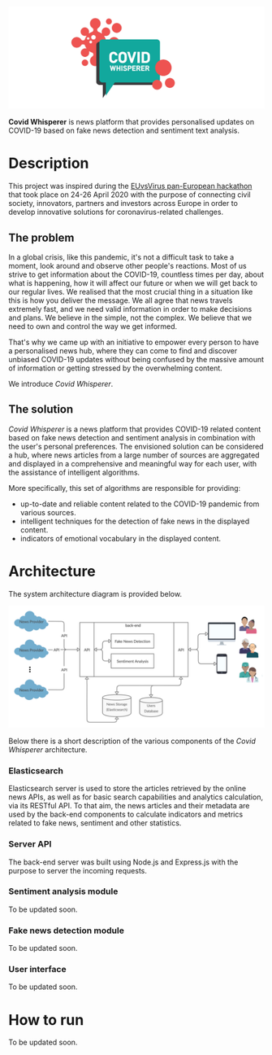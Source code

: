 ![alt text](https://github.com/johnantonn/covid-whisperer/blob/master/cwlogo-horizontal.jpg)

**Covid Whisperer** is news platform that provides personalised updates on COVID-19 based on fake news detection and sentiment text analysis. 

# Description
This project was inspired during the [EUvsVirus pan-European hackathon](https://euvsvirus.org/) that took place on 24-26 April 2020 with the purpose of connecting civil society, innovators, partners and investors across Europe in order to develop innovative solutions for coronavirus-related challenges.

## The problem
In a global crisis, like this pandemic, it's not a difficult task to take a moment, look around and observe other people's reactions. Most of us strive to get information about the COVID-19, countless times per day, about what is happening, how it will affect our future or when we will get back to our regular lives. We realised that the most crucial thing in a situation like this is how you deliver the message. We all agree that news travels extremely fast, and we need valid information in order to make decisions and plans. We believe in the simple, not the complex. We believe that we need to own and control the way we get informed.

That's why we came up with an initiative to empower every person to have a personalised news hub, where they can come to find and discover unbiased COVID-19 updates without being confused by the massive amount of information or getting stressed by the overwhelming content.

We introduce *Covid Whisperer*.

## The solution
*Covid Whisperer* is a news platform that provides COVID-19 related content based on fake news detection and sentiment analysis in combination with the user's personal preferences. The envisioned solution can be considered a hub, where news articles from a large number of sources are aggregated and displayed in a comprehensive and meaningful way for each user, with the assistance of intelligent algorithms.

More specifically, this set of algorithms are responsible for providing:

- up-to-date and reliable content related to the COVID-19 pandemic from various sources.
- intelligent techniques for the detection of fake news in the displayed content.
- indicators of emotional vocabulary in the displayed content.

# Architecture
The system architecture diagram is provided below.

![alt text](https://github.com/johnantonn/covid-whisperer/blob/master/arcitecture.png)

Below there is a short description of the various components of the *Covid Whisperer* architecture.

### Elasticsearch
Elasticsearch server is used to store the articles retrieved by the online news APIs, as well as for basic search capabilities and analytics calculation, via its RESTful API. To that aim, the news articles and their metadata are used by the back-end components to calculate indicators and metrics related to fake news, sentiment and other statistics.

### Server API
The back-end server was built using Node.js and Express.js with the purpose to server the incoming requests.

### Sentiment analysis module
To be updated soon.

### Fake news detection module
To be updated soon.

### User interface
To be updated soon.

# How to run
To be updated soon.
